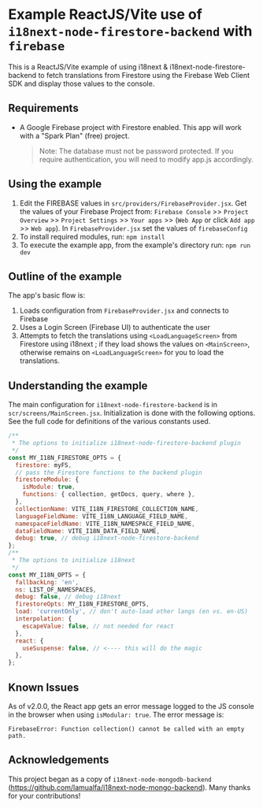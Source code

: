 # Example ReactJS/Vite use of `i18next-node-firestore-backend` with `firebase`

This is a ReactJS/Vite example of using i18next & i18next-node-firestore-backend to fetch translations from Firestore using the Firebase Web Client SDK and display those values to the console.

## Requirements

- A Google Firebase project with Firestore enabled. This app will work with a "Spark Plan" (free) project.
  > Note: The database must not be password protected. If you require authentication, you will need to modify app.js accordingly.

## Using the example

1. Edit the FIREBASE values in `src/providers/FirebaseProvider.jsx`. Get the values of your Firebase Project from: `Firebase Console` >> `Project Overview` >> `Project Settings` >> `Your apps` >> (`Web App` or click `Add app` >> `Web app`). In `FirebaseProvider.jsx` set the values of `firebaseConfig`
1. To install required modules, run: `npm install`
1. To execute the example app, from the example's directory run: `npm run dev`

## Outline of the example

The app's basic flow is:

1. Loads configuration from `FirebaseProvider.jsx` and connects to Firebase
1. Uses a Login Screen (Firebase UI) to authenticate the user
1. Attempts to fetch the translations using `<LoadLanguageScreen>` from Firestore using i18next ; if they load shows the values on `<MainScreen>`, otherwise remains on `<LoadLanguageScreen>` for you to load the translations.

## Understanding the example

The main configuration for `i18next-node-firestore-backend` is in `scr/screens/MainScreen.jsx`. Initialization is done with the following options. See the full code for definitions of the various constants used.

```js
/**
 * The options to initialize i18next-node-firestore-backend plugin
 */
const MY_I18N_FIRESTORE_OPTS = {
  firestore: myFS,
  // pass the Firestore functions to the backend plugin
  firestoreModule: {
    isModule: true,
    functions: { collection, getDocs, query, where },
  },
  collectionName: VITE_I18N_FIRESTORE_COLLECTION_NAME,
  languageFieldName: VITE_I18N_LANGUAGE_FIELD_NAME,
  namespaceFieldName: VITE_I18N_NAMESPACE_FIELD_NAME,
  dataFieldName: VITE_I18N_DATA_FIELD_NAME,
  debug: true, // debug i18next-node-firestore-backend
};
/**
 * The options to initialize i18next
 */
const MY_I18N_OPTS = {
  fallbackLng: 'en',
  ns: LIST_OF_NAMESPACES,
  debug: false, // debug i18next
  firestoreOpts: MY_I18N_FIRESTORE_OPTS,
  load: 'currentOnly', // don't auto-load other langs (en vs. en-US)
  interpolation: {
    escapeValue: false, // not needed for react
  },
  react: {
    useSuspense: false, // <---- this will do the magic
  },
};
```
## Known Issues

As of v2.0.0, the React app gets an error message logged to the JS console in the browser when using `isModular: true`.  The error message is:
```
FirebaseError: Function collection() cannot be called with an empty path.
```


## Acknowledgements

This project began as a copy of `i18next-node-mongodb-backend` (https://github.com/lamualfa/i18next-node-mongo-backend). Many thanks for your contributions!
